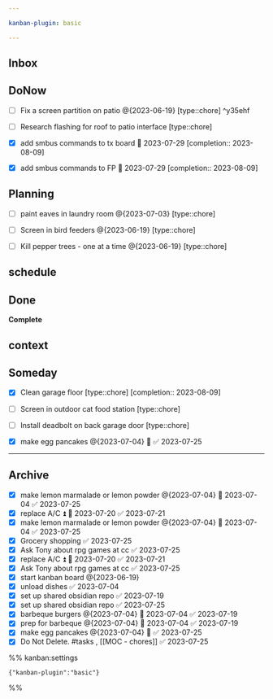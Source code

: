 ```yaml
---

kanban-plugin: basic

---
```


## Inbox



## DoNow

- [ ] Fix a screen partition on patio @{2023-06-19} [type::chore] ^y35ehf
- [ ] Research flashing for roof to patio interface [type::chore]
- [x] add smbus commands to tx board 📅 2023-07-29  [completion:: 2023-08-09]
- [x] add smbus commands to FP 📅 2023-07-29  [completion:: 2023-08-09]


## Planning

- [ ] paint eaves in laundry room @{2023-07-03} [type::chore]
- [ ] Screen in bird feeders @{2023-06-19} [type::chore]
- [ ] Kill pepper trees - one at a time @{2023-06-19} [type::chore]


## schedule



## Done

**Complete**


## context



## Someday

- [x] Clean garage floor [type::chore]  [completion:: 2023-08-09]
- [ ] Screen in outdoor cat food station [type::chore]
- [ ] Install deadbolt on back garage door [type::chore]
- [x] make egg pancakes @{2023-07-04} 📅 ✅ 2023-07-25


***

## Archive

- [x] make lemon marmalade or lemon powder @{2023-07-04} 📅 2023-07-04 ✅ 2023-07-25
- [x] replace A/C ⏫ 📅 2023-07-20 ✅ 2023-07-21
- [x] make lemon marmalade or lemon powder @{2023-07-04} 📅 2023-07-04 ✅ 2023-07-25
- [x] Grocery shopping ✅ 2023-07-25
- [x] Ask Tony about rpg games at cc ✅ 2023-07-25
- [x] replace A/C ⏫ 📅 2023-07-20 ✅ 2023-07-21
- [x] Ask Tony about rpg games at cc ✅ 2023-07-25
- [x] start kanban board @{2023-06-19}
- [x] unload dishes ✅ 2023-07-04
- [x] set up shared obsidian repo ✅ 2023-07-19
- [x] set up shared obsidian repo ✅ 2023-07-25
- [x] barbeque burgers @{2023-07-04} 📅 2023-07-04 ✅ 2023-07-19
- [x] prep for barbeque @{2023-07-04} 📅 2023-07-04 ✅ 2023-07-19
- [x] make egg pancakes @{2023-07-04} 📅 ✅ 2023-07-25
- [x] Do Not Delete.  #tasks , [[MOC - chores]] ✅ 2023-07-25

%% kanban:settings
```
{"kanban-plugin":"basic"}
```
%%